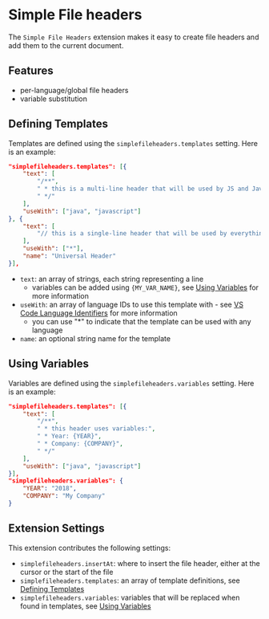 # Simple File headers

The `Simple File Headers` extension makes it easy to create file headers and add them to the current document.

## Features

- per-language/global file headers
- variable substitution

## Defining Templates

Templates are defined using the `simplefileheaders.templates` setting. Here is an example:

```json
"simplefileheaders.templates": [{
    "text": [
        "/**",
        " * this is a multi-line header that will be used by JS and Java files",
        " */"
    ],
    "useWith": ["java", "javascript"]
}, {
    "text": [
        "// this is a single-line header that will be used by everything else"
    ],
    "useWith": ["*"],
    "name": "Universal Header"
}],
```

- `text`: an array of strings, each string representing a line
  - variables can be added using `{MY_VAR_NAME}`, see [Using Variables](#using-variables) for more information
- `useWith`: an array of language IDs to use this template with - see [VS Code Language Identifiers](https://code.visualstudio.com/docs/languages/identifiers) for more information
  - you can use "\*" to indicate that the template can be used with any language
- `name`: an optional string name for the template

## Using Variables

Variables are defined using the `simplefileheaders.variables` setting. Here is an example:

```json
"simplefileheaders.templates": [{
    "text": [
        "/**",
        " * this header uses variables:",
        " * Year: {YEAR}",
        " * Company: {COMPANY}",
        " */"
    ],
    "useWith": ["java", "javascript"]
}],
"simplefileheaders.variables": {
    "YEAR": "2018",
    "COMPANY": "My Company"
}
```

## Extension Settings

This extension contributes the following settings:

- `simplefileheaders.insertAt`: where to insert the file header, either at the cursor or the start of the file
- `simplefileheaders.templates`: an array of template definitions, see [Defining Templates](#defining-templates)
- `simplefileheaders.variables`: variables that will be replaced when found in templates, see [Using Variables](#using-variables)
